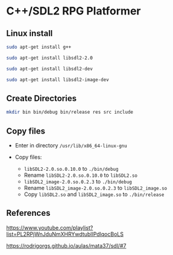 # C++/SDL2 RPG Platformer

## Linux install

```bash
sudo apt-get install g++

sudo apt-get install libsdl2-2.0

sudo apt-get install libsdl2-dev

sudo apt-get install libsdl2-image-dev
```

## Create Directories

```bash
mkdir bin bin/debug bin/release res src include
```

## Copy files

- Enter in directory `/usr/lib/x86_64-linux-gnu`

- Copy files:
  - `libSDL2-2.0.so.0.10.0` to `./bin/debug`
  - Rename `libSDL2-2.0.so.0.10.0` to `libSDL2.so`
  - `libSDL2_image-2.0.so.0.2.3` to `./bin/debug`
  - Rename `libSDL2_image-2.0.so.0.2.3` to `libSDL2_image.so`
  - Copy `libSDL2.so` and `libSDL2_image.so` to `./bin/release`

## References

https://www.youtube.com/playlist?list=PL2RPjWnJduNmXHRYwdtublIPdlqocBoLS

https://rodrigorgs.github.io/aulas/mata37/sdl/#7